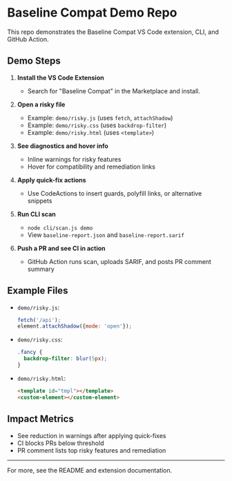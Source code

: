 # Baseline Compat Demo Repo

This repo demonstrates the Baseline Compat VS Code extension, CLI, and GitHub Action.

## Demo Steps

1. **Install the VS Code Extension**
   - Search for "Baseline Compat" in the Marketplace and install.

2. **Open a risky file**
   - Example: `demo/risky.js` (uses `fetch`, `attachShadow`)
   - Example: `demo/risky.css` (uses `backdrop-filter`)
   - Example: `demo/risky.html` (uses `<template>`)

3. **See diagnostics and hover info**
   - Inline warnings for risky features
   - Hover for compatibility and remediation links

4. **Apply quick-fix actions**
   - Use CodeActions to insert guards, polyfill links, or alternative snippets

5. **Run CLI scan**
   - `node cli/scan.js demo`
   - View `baseline-report.json` and `baseline-report.sarif`

6. **Push a PR and see CI in action**
   - GitHub Action runs scan, uploads SARIF, and posts PR comment summary

## Example Files

- `demo/risky.js`:
  ```js
  fetch('/api');
  element.attachShadow({mode: 'open'});
  ```
- `demo/risky.css`:
  ```css
  .fancy {
    backdrop-filter: blur(5px);
  }
  ```
- `demo/risky.html`:
  ```html
  <template id="tmpl"></template>
  <custom-element></custom-element>
  ```

## Impact Metrics
- See reduction in warnings after applying quick-fixes
- CI blocks PRs below threshold
- PR comment lists top risky features and remediation

---
For more, see the README and extension documentation.
